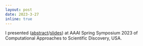 ```yaml
---
layout: post
date: 2023-3-27
inline: true
---
```


I presented (<ins>[abstract](/assets/pdf/AAAI_SSS_2023/abstract.pdf)</ins>/<ins>[slides](/assets/pdf/AAAI_SSS_2023/slides.pdf)</ins>) at AAAI Spring Symposium 2023 of Computational Approaches to Scientific Discovery, USA.